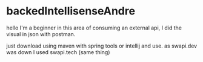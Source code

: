 # backedIntellisenseAndre

hello I'm a beginner in this area of consuming an external api, I did the visual in json with postman.

just download using maven with spring tools or intellij and use.
as swapi.dev was down I used swapi.tech (same thing)
